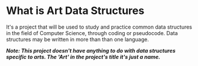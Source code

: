 # What is Art Data Structures
It's a project that will be used to study and practice common data structures in the field of Computer Science, through coding or pseudocode. Data structures may be written in more than than one language.

***Note: This project doesn't have anything to do with data structures specific to arts. The 'Art' in the project's title it's just a name.***
